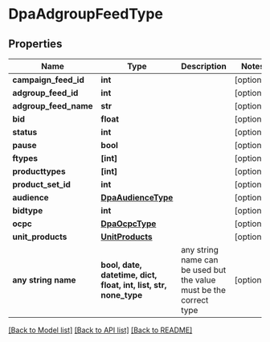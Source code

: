 # DpaAdgroupFeedType


## Properties
Name | Type | Description | Notes
------------ | ------------- | ------------- | -------------
**campaign_feed_id** | **int** |  | [optional] 
**adgroup_feed_id** | **int** |  | [optional] 
**adgroup_feed_name** | **str** |  | [optional] 
**bid** | **float** |  | [optional] 
**status** | **int** |  | [optional] 
**pause** | **bool** |  | [optional] 
**ftypes** | **[int]** |  | [optional] 
**producttypes** | **[int]** |  | [optional] 
**product_set_id** | **int** |  | [optional] 
**audience** | [**DpaAudienceType**](DpaAudienceType.md) |  | [optional] 
**bidtype** | **int** |  | [optional] 
**ocpc** | [**DpaOcpcType**](DpaOcpcType.md) |  | [optional] 
**unit_products** | [**UnitProducts**](UnitProducts.md) |  | [optional] 
**any string name** | **bool, date, datetime, dict, float, int, list, str, none_type** | any string name can be used but the value must be the correct type | [optional]

[[Back to Model list]](../README.md#documentation-for-models) [[Back to API list]](../README.md#documentation-for-api-endpoints) [[Back to README]](../README.md)


